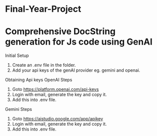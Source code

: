 # Final-Year-Project
# Comprehensive DocString generation for Js code using GenAI


Initial Setup 
1. Create an .env file in the folder.
2. Add your api keys of the genAI provider eg. gemini and openai.

Obtaining Api keys
OpenAI
Steps
1. Goto https://platform.openai.com/api-keys
2. Login with email, generate the key and copy it.
3. Add this into .env file.

Gemini
Steps
1. Goto https://aistudio.google.com/app/apikey
2. Login with email, generate the key and copy it.
3. Add this into .env file.